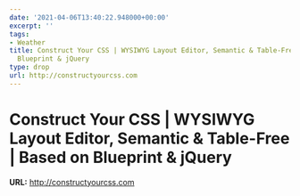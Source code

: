 ```yaml
---
date: '2021-04-06T13:40:22.948000+00:00'
excerpt: ''
tags:
- Weather
title: Construct Your CSS | WYSIWYG Layout Editor, Semantic & Table-Free | Based on
  Blueprint & jQuery
type: drop
url: http://constructyourcss.com
---
```


# Construct Your CSS | WYSIWYG Layout Editor, Semantic & Table-Free | Based on Blueprint & jQuery

**URL:** http://constructyourcss.com
